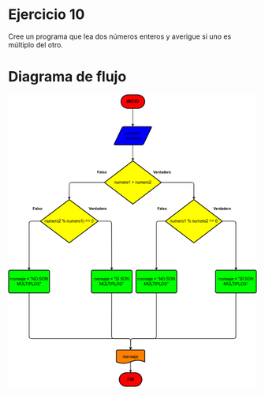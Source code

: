 # Ejercicio 10

Cree un programa que lea dos números enteros y averigue si uno es múltiplo del otro.

# Diagrama de flujo

![Diagrama](multiplo-numeros.png)

